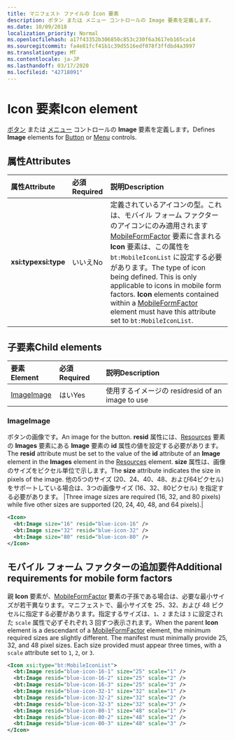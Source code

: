 ```yaml
---
title: マニフェスト ファイルの Icon 要素
description: ボタン または メニュー コントロールの Image 要素を定義します。
ms.date: 10/09/2018
localization_priority: Normal
ms.openlocfilehash: a17f43352b306850c853c230f6a3617eb165ca14
ms.sourcegitcommit: fa4e81fcf41b1c39d5516edf078f3ffdbd4a3997
ms.translationtype: MT
ms.contentlocale: ja-JP
ms.lasthandoff: 03/17/2020
ms.locfileid: "42718091"
---
```

# <a name="icon-element"></a><span data-ttu-id="3f9da-103">Icon 要素</span><span class="sxs-lookup"><span data-stu-id="3f9da-103">Icon element</span></span>

<span data-ttu-id="3f9da-104">[ボタン](control.md#button-control) または [メニュー](control.md#menu-dropdown-button-controls) コントロールの **Image** 要素を定義します。</span><span class="sxs-lookup"><span data-stu-id="3f9da-104">Defines **Image** elements for [Button](control.md#button-control) or [Menu](control.md#menu-dropdown-button-controls) controls.</span></span>

## <a name="attributes"></a><span data-ttu-id="3f9da-105">属性</span><span class="sxs-lookup"><span data-stu-id="3f9da-105">Attributes</span></span>

|  <span data-ttu-id="3f9da-106">属性</span><span class="sxs-lookup"><span data-stu-id="3f9da-106">Attribute</span></span>  |  <span data-ttu-id="3f9da-107">必須</span><span class="sxs-lookup"><span data-stu-id="3f9da-107">Required</span></span>  |  <span data-ttu-id="3f9da-108">説明</span><span class="sxs-lookup"><span data-stu-id="3f9da-108">Description</span></span>  |
|:-----|:-----|:-----|
|  <span data-ttu-id="3f9da-109">**xsi:type**</span><span class="sxs-lookup"><span data-stu-id="3f9da-109">**xsi:type**</span></span>  |  <span data-ttu-id="3f9da-110">いいえ</span><span class="sxs-lookup"><span data-stu-id="3f9da-110">No</span></span>  | <span data-ttu-id="3f9da-p101">定義されているアイコンの型。これは、モバイル フォーム ファクターのアイコンにのみ適用されます[MobileFormFactor](mobileformfactor.md) 要素に含まれる **Icon** 要素は、この属性を `bt:MobileIconList` に設定する必要があります。</span><span class="sxs-lookup"><span data-stu-id="3f9da-p101">The type of icon being defined. This is only applicable to icons in mobile form factors. **Icon** elements contained within a [MobileFormFactor](mobileformfactor.md) element must have this attribute set to `bt:MobileIconList`.</span></span> |

## <a name="child-elements"></a><span data-ttu-id="3f9da-114">子要素</span><span class="sxs-lookup"><span data-stu-id="3f9da-114">Child elements</span></span>

|  <span data-ttu-id="3f9da-115">要素</span><span class="sxs-lookup"><span data-stu-id="3f9da-115">Element</span></span> |  <span data-ttu-id="3f9da-116">必須</span><span class="sxs-lookup"><span data-stu-id="3f9da-116">Required</span></span>  |  <span data-ttu-id="3f9da-117">説明</span><span class="sxs-lookup"><span data-stu-id="3f9da-117">Description</span></span>  |
|:-----|:-----|:-----|
|  [<span data-ttu-id="3f9da-118">Image</span><span class="sxs-lookup"><span data-stu-id="3f9da-118">Image</span></span>](#image)        | <span data-ttu-id="3f9da-119">はい</span><span class="sxs-lookup"><span data-stu-id="3f9da-119">Yes</span></span> |   <span data-ttu-id="3f9da-120">使用するイメージの resid</span><span class="sxs-lookup"><span data-stu-id="3f9da-120">resid of an image to use</span></span>         |

### <a name="image"></a><span data-ttu-id="3f9da-121">Image</span><span class="sxs-lookup"><span data-stu-id="3f9da-121">Image</span></span>

<span data-ttu-id="3f9da-122">ボタンの画像です。</span><span class="sxs-lookup"><span data-stu-id="3f9da-122">An image for the button.</span></span> <span data-ttu-id="3f9da-123">**resid** 属性には、[Resources](resources.md) 要素の **Images** 要素にある **Image** 要素の **id** 属性の値を設定する必要があります。</span><span class="sxs-lookup"><span data-stu-id="3f9da-123">The **resid** attribute must be set to the value of the **id** attribute of an **Image** element in the **Images** element in the [Resources](resources.md) element.</span></span> <span data-ttu-id="3f9da-124">**size** 属性は、画像のサイズをピクセル単位で示します。</span><span class="sxs-lookup"><span data-stu-id="3f9da-124">The **size** attribute indicates the size in pixels of the image.</span></span> <span data-ttu-id="3f9da-125">他の5つのサイズ (20、24、40、48、および64ピクセル) をサポートしている場合は、3つの画像サイズ (16、32、80ピクセル) を指定する必要があります。 |</span><span class="sxs-lookup"><span data-stu-id="3f9da-125">Three image sizes are required (16, 32, and 80 pixels) while five other sizes are supported (20, 24, 40, 48, and 64 pixels).|</span></span>

```xml
<Icon>
  <bt:Image size="16" resid="blue-icon-16" />
  <bt:Image size="32" resid="blue-icon-32" />
  <bt:Image size="80" resid="blue-icon-80" />
</Icon>
```

## <a name="additional-requirements-for-mobile-form-factors"></a><span data-ttu-id="3f9da-126">モバイル フォーム ファクターの追加要件</span><span class="sxs-lookup"><span data-stu-id="3f9da-126">Additional requirements for mobile form factors</span></span>

<span data-ttu-id="3f9da-p103">親 **Icon** 要素が、[MobileFormFactor](mobileformfactor.md) 要素の子孫である場合は、必要な最小サイズが若干異なります。マニフェストで、最小サイズを 25、32、および 48 ピクセルに指定する必要があります。指定するサイズは、`1`、`2` または `3` に設定された `scale` 属性で必ずそれぞれ 3 回ずつ表示されます。</span><span class="sxs-lookup"><span data-stu-id="3f9da-p103">When the parent **Icon** element is a descendant of a [MobileFormFactor](mobileformfactor.md) element, the minimum required sizes are slightly different. The manifest must minimally provide 25, 32, and 48 pixel sizes. Each size provided must appear three times, with a `scale` attribute set to `1`, `2`, or `3`.</span></span>

```xml
<Icon xsi:type="bt:MobileIconList">
  <bt:Image resid="blue-icon-16-1" size="25" scale="1" />
  <bt:Image resid="blue-icon-16-2" size="25" scale="2" />
  <bt:Image resid="blue-icon-16-3" size="25" scale="3" />
  <bt:Image resid="blue-icon-32-1" size="32" scale="1" />
  <bt:Image resid="blue-icon-32-2" size="32" scale="2" />
  <bt:Image resid="blue-icon-32-3" size="32" scale="3" />
  <bt:Image resid="blue-icon-80-1" size="48" scale="1" />
  <bt:Image resid="blue-icon-80-2" size="48" scale="2" />
  <bt:Image resid="blue-icon-80-3" size="48" scale="3" />
</Icon>
```
